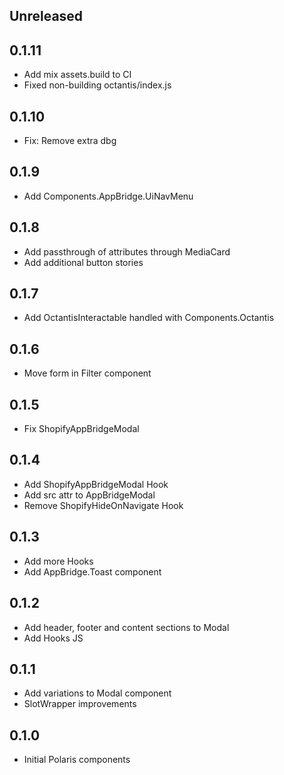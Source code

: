 ## Unreleased

## 0.1.11

- Add mix assets.build to CI
- Fixed non-building octantis/index.js

## 0.1.10

- Fix: Remove extra dbg

## 0.1.9

- Add Components.AppBridge.UiNavMenu

## 0.1.8

- Add passthrough of attributes through MediaCard
- Add additional button stories

## 0.1.7

 - Add OctantisInteractable handled with Components.Octantis

## 0.1.6

 - Move form in Filter component

## 0.1.5

 - Fix ShopifyAppBridgeModal

## 0.1.4

- Add ShopifyAppBridgeModal Hook
- Add src attr to AppBridgeModal
- Remove ShopifyHideOnNavigate Hook

## 0.1.3

- Add more Hooks
- Add AppBridge.Toast component

## 0.1.2

- Add header, footer and content sections to Modal
- Add Hooks JS

## 0.1.1

- Add variations to Modal component
- SlotWrapper improvements

## 0.1.0

- Initial Polaris components
